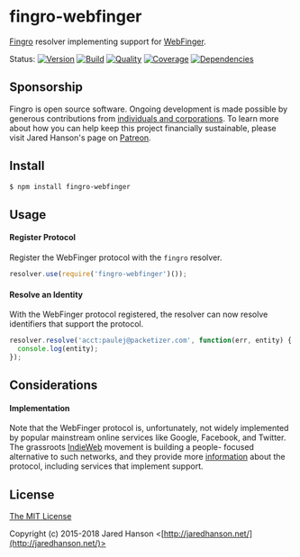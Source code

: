 # fingro-webfinger

[Fingro](https://github.com/jaredhanson/fingro) resolver implementing support
for [WebFinger](https://tools.ietf.org/html/rfc7033).

Status:
[![Version](https://img.shields.io/npm/v/fingro-webfinger.svg?label=version)](https://www.npmjs.com/package/fingro-webfinger)
[![Build](https://img.shields.io/travis/jaredhanson/fingro-webfinger.svg)](https://travis-ci.org/jaredhanson/fingro-webfinger)
[![Quality](https://img.shields.io/codeclimate/github/jaredhanson/fingro-webfinger.svg?label=quality)](https://codeclimate.com/github/jaredhanson/fingro-webfinger)
[![Coverage](https://img.shields.io/coveralls/jaredhanson/fingro-webfinger.svg)](https://coveralls.io/r/jaredhanson/fingro-webfinger)
[![Dependencies](https://img.shields.io/david/jaredhanson/fingro-webfinger.svg)](https://david-dm.org/jaredhanson/fingro-webfinger)

## Sponsorship

Fingro is open source software.  Ongoing development is made possible by
generous contributions from [individuals and corporations](https://github.com/jaredhanson/fingro/blob/master/SPONSORS.md).
To learn more about how you can help keep this project financially sustainable,
please visit Jared Hanson's page on [Patreon](https://www.patreon.com/jaredhanson).

## Install

```bash
$ npm install fingro-webfinger
```

## Usage

#### Register Protocol

Register the WebFinger protocol with the `fingro` resolver.

```js
resolver.use(require('fingro-webfinger')());
```

#### Resolve an Identity

With the WebFinger protocol registered, the resolver can now resolve identifiers
that support the protocol.

```js
resolver.resolve('acct:paulej@packetizer.com', function(err, entity) {
  console.log(entity);
});
```

## Considerations

#### Implementation

Note that the WebFinger protocol is, unfortunately, not widely implemented by
popular mainstream online services like Google, Facebook, and Twitter.  The
grassroots [IndieWeb](https://indieweb.org/) movement is building a people-
focused alternative to such networks, and they provide more [information](https://indieweb.org/WebFinger)
about the protocol, including services that implement support.

## License

[The MIT License](http://opensource.org/licenses/MIT)

Copyright (c) 2015-2018 Jared Hanson <[http://jaredhanson.net/](http://jaredhanson.net/)>
